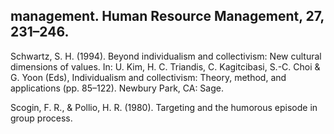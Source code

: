## management. Human Resource Management, 27, 231–246.

Schwartz, S. H. (1994). Beyond individualism and collectivism: New cultural dimensions of values. In: U. Kim, H. C. Triandis, C. Kagitcibasi, S.-C. Choi & G. Yoon (Eds), Individualism and collectivism: Theory, method, and applications (pp. 85–122). Newbury Park, CA: Sage.

Scogin, F. R., & Pollio, H. R. (1980). Targeting and the humorous episode in group process.